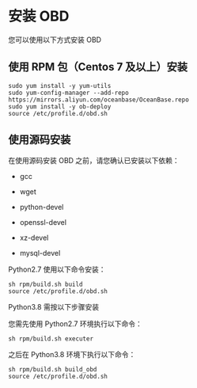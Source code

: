安装 OBD 
===========================


您可以使用以下方式安装 OBD

使用 RPM 包（Centos 7 及以上）安装 
---------------------------------------------

```shell
sudo yum install -y yum-utils
sudo yum-config-manager --add-repo https://mirrors.aliyun.com/oceanbase/OceanBase.repo
sudo yum install -y ob-deploy
source /etc/profile.d/obd.sh
```



使用源码安装 
---------------------------

在使用源码安装 OBD 之前，请您确认已安装以下依赖：

* gcc

  

* wget

  

* python-devel

  

* openssl-devel

  

* xz-devel

  

* mysql-devel

  




Python2.7 使用以下命令安装：

```shell
sh rpm/build.sh build
source /etc/profile.d/obd.sh
```



Python3.8 需按以下步骤安装

您需先使用 Python2.7 环境执行以下命令：

```unknow
sh rpm/build.sh executer
```



之后在 Python3.8 环境下执行以下命令：

```shell
sh rpm/build.sh build_obd
source /etc/profile.d/obd.sh
```


